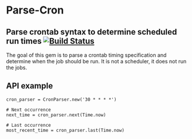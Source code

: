 # Parse-Cron
## Parse crontab syntax to determine scheduled run times [![Build Status](https://travis-ci.org/acima-credit/parse-cron.png)](https://travis-ci.org/acima-credit/parse-cron)

The goal of this gem is to parse a crontab timing specification and determine when the
job should be run. It is not a scheduler, it does not run the jobs.

## API example

```
cron_parser = CronParser.new('30 * * * *')

# Next occurrence
next_time = cron_parser.next(Time.now)

# Last occurrence
most_recent_time = cron_parser.last(Time.now)
```

